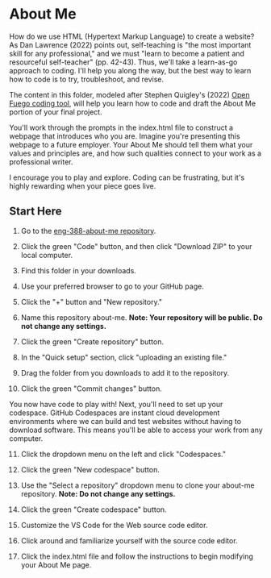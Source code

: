 # About Me

How do we use HTML (Hypertext Markup Language) to create a website? As Dan Lawrence (2022) points out, self-teaching is "the most important skill for any professional," and we must "learn to become a patient and resourceful self-teacher" (pp. 42-43). Thus, we'll take a learn-as-go approach to coding. I'll help you along the way, but the best way to learn how to code is to try, troubleshoot, and revise.

The content in this folder, modeled after Stephen Quigley's (2022) [Open Fuego coding tool](https://kairos.technorhetoric.net/26.2/disputatio/quigley/openfuego.html), will help you learn how to code and draft the About Me portion of your final project.

You'll work through the prompts in the index.html file to construct a webpage that introduces who you are. Imagine you're presenting this webpage to a future employer. Your About Me should tell them what your values and principles are, and how such qualities connect to your work as a professional writer.

I encourage you to play and explore. Coding can be frustrating, but it's highly rewarding when your piece goes live.

## Start Here

1. Go to the [eng-388-about-me repository](https://github.com/am-beardsley/eng-388-about-me.git).

2. Click the green "Code" button, and then click "Download ZIP" to your local computer.

3. Find this folder in your downloads.

4. Use your preferred browser to go to your GitHub page.

5. Click the "+" button and "New repository."

6. Name this repository about-me. **Note: Your repository will be public. Do not change any settings.**

7. Click the green "Create repository" button.

8. In the "Quick setup" section, click "uploading an existing file."

9. Drag the folder from you downloads to add it to the repository.

10. Click the green "Commit changes" button.

You now have code to play with! Next, you'll need to set up your codespace. GitHub Codespaces are instant cloud development environments where we can build and test websites without having to download software. This means you'll be able to access your work from any computer.

11. Click the dropdown menu on the left and click "Codespaces."

12. Click the green "New codespace" button.

13. Use the "Select a repository" dropdown menu to clone your about-me repository. **Note: Do not change any settings.**

14. Click the green "Create codespace" button.

15. Customize the VS Code for the Web source code editor.

16. Click around and familiarize yourself with the source code editor.

17. Click the index.html file and follow the instructions to begin modifying your About Me page.
